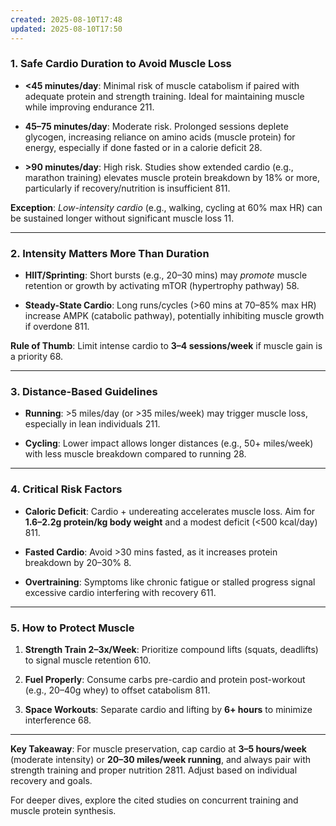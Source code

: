 ```yaml
---
created: 2025-08-10T17:48
updated: 2025-08-10T17:50
---
```

### **1. Safe Cardio Duration to Avoid Muscle Loss**

- **<45 minutes/day**: Minimal risk of muscle catabolism if paired with adequate protein and strength training. Ideal for maintaining muscle while improving endurance 211.
    
- **45–75 minutes/day**: Moderate risk. Prolonged sessions deplete glycogen, increasing reliance on amino acids (muscle protein) for energy, especially if done fasted or in a calorie deficit 28.
    
- **>90 minutes/day**: High risk. Studies show extended cardio (e.g., marathon training) elevates muscle protein breakdown by 18% or more, particularly if recovery/nutrition is insufficient 811.
    

**Exception**: _Low-intensity cardio_ (e.g., walking, cycling at 60% max HR) can be sustained longer without significant muscle loss 11.

---

### **2. Intensity Matters More Than Duration**

- **HIIT/Sprinting**: Short bursts (e.g., 20–30 mins) may _promote_ muscle retention or growth by activating mTOR (hypertrophy pathway) 58.
    
- **Steady-State Cardio**: Long runs/cycles (>60 mins at 70–85% max HR) increase AMPK (catabolic pathway), potentially inhibiting muscle growth if overdone 811.
    

**Rule of Thumb**: Limit intense cardio to **3–4 sessions/week** if muscle gain is a priority 68.

---

### **3. Distance-Based Guidelines**

- **Running**: >5 miles/day (or >35 miles/week) may trigger muscle loss, especially in lean individuals 211.
    
- **Cycling**: Lower impact allows longer distances (e.g., 50+ miles/week) with less muscle breakdown compared to running 28.
    

---

### **4. Critical Risk Factors**

- **Caloric Deficit**: Cardio + undereating accelerates muscle loss. Aim for **1.6–2.2g protein/kg body weight** and a modest deficit (<500 kcal/day) 811.
    
- **Fasted Cardio**: Avoid >30 mins fasted, as it increases protein breakdown by 20–30% 8.
    
- **Overtraining**: Symptoms like chronic fatigue or stalled progress signal excessive cardio interfering with recovery 611.
    

---

### **5. How to Protect Muscle**

1. **Strength Train 2–3x/Week**: Prioritize compound lifts (squats, deadlifts) to signal muscle retention 610.
    
2. **Fuel Properly**: Consume carbs pre-cardio and protein post-workout (e.g., 20–40g whey) to offset catabolism 811.
    
3. **Space Workouts**: Separate cardio and lifting by **6+ hours** to minimize interference 68.
    

---

**Key Takeaway**: For muscle preservation, cap cardio at **3–5 hours/week** (moderate intensity) or **20–30 miles/week running**, and always pair with strength training and proper nutrition 2811. Adjust based on individual recovery and goals.

For deeper dives, explore the cited studies on concurrent training and muscle protein synthesis.